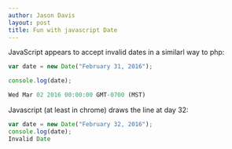 ```yaml
---
author: Jason Davis
layout: post
title: Fun with javascript Date
---
```


<p>JavaScript appears to accept invalid dates in a similarl way to php:</p>

```javascript
var date = new Date("February 31, 2016");

console.log(date);

Wed Mar 02 2016 00:00:00 GMT-0700 (MST)
```
 
Javascript (at least in chrome) draws the line at day 32:
```javascript
var date = new Date("February 32, 2016");
console.log(date);
Invalid Date
```
